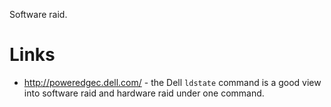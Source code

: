Software raid.

# Links
- http://poweredgec.dell.com/ - the Dell `ldstate` command is a good view into software raid and hardware raid under one command.
